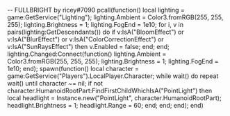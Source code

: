 -- FULLBRIGHT by ricey#7090
pcall(function()
    local lighting = game:GetService("Lighting");
    lighting.Ambient = Color3.fromRGB(255, 255, 255);
    lighting.Brightness = 1;
    lighting.FogEnd = 1e10;
    for i, v in pairs(lighting:GetDescendants()) do
        if v:IsA("BloomEffect") or v:IsA("BlurEffect") or v:IsA("ColorCorrectionEffect") or v:IsA("SunRaysEffect") then
            v.Enabled = false;
        end;
    end;
    lighting.Changed:Connect(function()
        lighting.Ambient = Color3.fromRGB(255, 255, 255);
        lighting.Brightness = 1;
        lighting.FogEnd = 1e10;
    end);
    spawn(function()
        local character = game:GetService("Players").LocalPlayer.Character;
        while wait() do
            repeat wait() until character ~= nil;
            if not character.HumanoidRootPart:FindFirstChildWhichIsA("PointLight") then
                local headlight = Instance.new("PointLight", character.HumanoidRootPart);
                headlight.Brightness = 1;
                headlight.Range = 60;
            end;
        end;
    end);
end)
